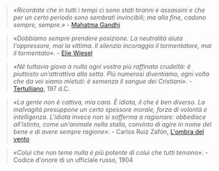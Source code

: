 > *«Ricordate che in tutti i tempi ci sono stati tiranni e assassini e che per un certo periodo sono sembrati invincibili; ma alla fine, cadono sempre, sempre.»* - <a href="https://amzn.to/4gmNqFl" target="_blank">Mahatma Gandhi</a>

> *«Dobbiamo sempre prendere posizione. La neutralità aiuta l'oppressore, mai la vittima. Il silenzio incoraggia il tormentatore, mai il tormentato»*. - <a href="https://amzn.to/4hBg0DE" target="_blank">Elie Wiesel</a>

> *«Né tuttavia giova a nulla ogni vostra più raffinata crudeltà: è piuttosto un’attrattiva alla setta. Più numerosi diventiamo, ogni volta che da voi siamo mietuti: è semenza il sangue dei Cristiani»*. - <a href="https://amzn.to/4hB2QXp" target="_blank">Tertulliano</a>, 197 d.C.

> *«La gente non è cattiva, mia cara. È idiota, il che è ben diverso. La malvagità presuppone un certo spessore morale, forza di volontà e intelligenza. L'idiota invece non si sofferma a ragionare: obbedisce all'istinto, come un'animale nella stalla, convinto di agire in nome del bene e di avere sempre ragione»*. - Carlos Ruiz Zafón, <a href="https://amzn.to/4hBSNRX" target="_blank">L'ombra del vento</a>

> *«Colui che non teme nulla è più potente di colui che tutti temono»*.  - Codice d'onore di un ufficiale russo, 1904